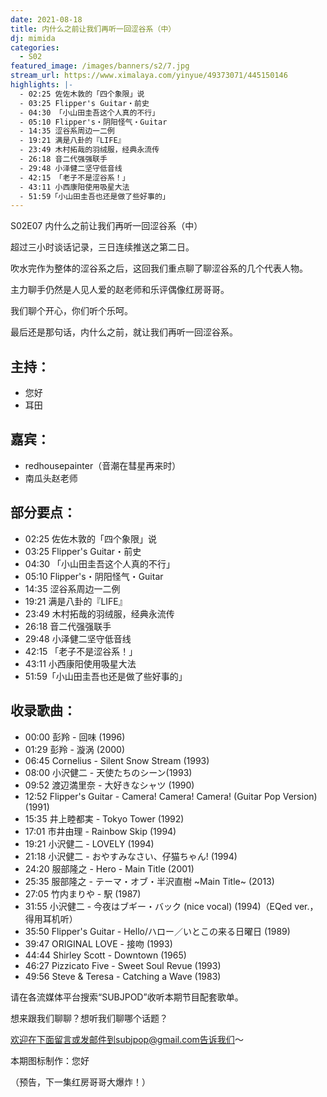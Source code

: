 ```yaml
---
date: 2021-08-18
title: 内什么之前让我们再听一回涩谷系（中）
dj: mimida
categories:
  - S02
featured_image: /images/banners/s2/7.jpg
stream_url: https://www.ximalaya.com/yinyue/49373071/445150146
highlights: |-
  - 02:25 佐佐木敦的「四个象限」说
  - 03:25 Flipper's Guitar・前史
  - 04:30 「小山田圭吾这个人真的不行」
  - 05:10 Flipper's・阴阳怪气・Guitar
  - 14:35 涩谷系周边一二例
  - 19:21 满是八卦的『LIFE』
  - 23:49 木村拓哉的羽绒服，经典永流传
  - 26:18 音二代强强联手
  - 29:48 小泽健二坚守低音线
  - 42:15 「老子不是涩谷系！」
  - 43:11 小西康阳使用吸星大法
  - 51:59「小山田圭吾也还是做了些好事的」
---
```


S02E07 内什么之前让我们再听一回涩谷系（中）

超过三小时谈话记录，三日连续推送之第二日。

吹水完作为整体的涩谷系之后，这回我们重点聊了聊涩谷系的几个代表人物。

主力聊手仍然是人见人爱的赵老师和乐评偶像红房哥哥。

我们聊个开心，你们听个乐呵。

最后还是那句话，内什么之前，就让我们再听一回涩谷系。

## 主持：

- 您好
- 耳田

## 嘉宾：

- redhousepainter（音潮在彗星再来时）
- 南瓜头赵老师

## 部分要点：

- 02:25 佐佐木敦的「四个象限」说
- 03:25 Flipper's Guitar・前史
- 04:30 「小山田圭吾这个人真的不行」
- 05:10 Flipper's・阴阳怪气・Guitar
- 14:35 涩谷系周边一二例
- 19:21 满是八卦的『LIFE』
- 23:49 木村拓哉的羽绒服，经典永流传
- 26:18 音二代强强联手
- 29:48 小泽健二坚守低音线
- 42:15 「老子不是涩谷系！」
- 43:11 小西康阳使用吸星大法
- 51:59「小山田圭吾也还是做了些好事的」

## 收录歌曲：

- 00:00 彭羚 - 回味 (1996)
- 01:29 彭羚 - 漩涡 (2000)
- 06:45 Cornelius - Silent Snow Stream (1993)
- 08:00 小沢健二 - 天使たちのシーン(1993)
- 09:52 渡辺満里奈 - 大好きなシャツ (1990)
- 12:52 Flipper's Guitar - Camera! Camera! Camera! (Guitar Pop Version) (1991)
- 15:35 井上睦都実 - Tokyo Tower (1992)
- 17:01 市井由理 - Rainbow Skip (1994)
- 19:21 小沢健二 - LOVELY (1994)
- 21:18 小沢健二 - おやすみなさい、仔猫ちゃん! (1994)
- 24:20 服部隆之 - Hero - Main Title (2001)
- 25:35 服部隆之 - テーマ・オブ・半沢直樹 ~Main Title~ (2013)
- 27:05 竹内まりや - 駅 (1987)
- 31:55 小沢健二 - 今夜はブギー・バック (nice vocal) (1994)（EQed ver.，得用耳机听）
- 35:50 Flipper's Guitar - Hello/ハロー／いとこの来る日曜日 (1989)
- 39:47 ORIGINAL LOVE - 接吻 (1993)
- 44:44 Shirley Scott - Downtown (1965)
- 46:27 Pizzicato Five - Sweet Soul Revue (1993)
- 49:56 Steve & Teresa - Catching a Wave (1983)

请在各流媒体平台搜索“SUBJPOD”收听本期节目配套歌单。

想来跟我们聊聊？想听我们聊哪个话题？

欢迎在下面留言或发邮件到subjpop@gmail.com告诉我们〜

本期图标制作：您好

（预告，下一集红房哥哥大爆炸！）